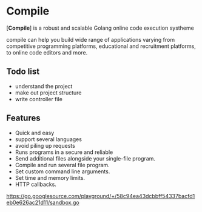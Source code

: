 # Compile 
[**Compile**] is a robust and scalable Golang online code execution systheme


compile can help you build wide range of applications varying from competitive programming platforms, educational and recruitment platforms, to online code editors and more.


## Todo list 
- understand the project
- make out project structure
- write controller file

## Features
- Quick and easy
- support several languages
- avoid piling up requests
- Runs programs in a secure and reliable 
- Send additional files alongside your single-file program.
- Compile and run several file program.
- Set custom command line arguments.
- Set time and memory limits.
- HTTP callbacks.



https://go.googlesource.com/playground/+/58c94ea43dcbbff54337bacfd1eb0e626ac21d11/sandbox.go